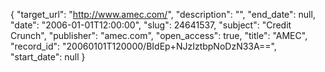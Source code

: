 {
  "target_url": "http://www.amec.com/", 
  "description": "", 
  "end_date": null, 
  "date": "2006-01-01T12:00:00", 
  "slug": 24641537, 
  "subject": "Credit Crunch", 
  "publisher": "amec.com", 
  "open_access": true, 
  "title": "AMEC", 
  "record_id": "20060101T120000/BIdEp+NJzIztbpNoDzN33A==", 
  "start_date": null
}

